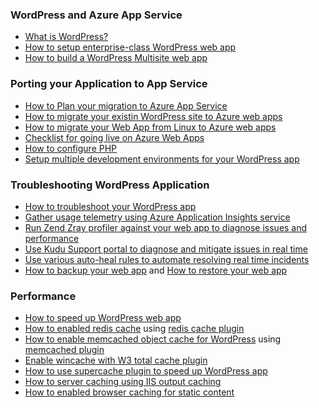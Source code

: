 ### WordPress and Azure App Service
* [What is WordPress? ](https://wordpress.org/)
* [How to setup enterprise-class WordPress web app](/documentation/articles/web-sites-php-enterprise-wordpress/)
* [How to build a WordPress Multisite web app](/documentation/articles/web-sites-php-convert-wordpress-multisite/)

### Porting your Application to App Service
* [How to Plan your migration to Azure App Service](https://azure.microsoft.com/blog/how-to-plan-your-migration-to-azure-websites/)
* [How to migrate your existin WordPress site to Azure web apps](https://sunithamk.wordpress.com/2013/11/06/migrate-your-existing-wordpress-site-to-windows-azure/)
* [How to migrate your Web App from Linux to Azure web apps](https://www.movemetothecloud.net/LinuxMigration)
* [Checklist for going live on Azure Web Apps](https://sunithamk.wordpress.com/2015/10/27/azure-web-apps-basic-operations-checklist/)
* [How to configure PHP](/documentation/articles/web-sites-php-configure/)
* [Setup multiple development environments for your WordPress app](/documentation/articles/app-service-web-staged-publishing-realworld-scenarios/)

### Troubleshooting WordPress Application
* [How to troubleshoot your WordPress app](https://sunithamk.wordpress.com/2014/09/04/wordpress-troubleshooting-techniques-on-azure-websites/)
* [Gather usage  telemetry using Azure Application Insights  service](https://azure.microsoft.com/blog/usage-analytics-for-wordpress-with-azure-app-insights/)
* [Run Zend Zray profiler against your web app to diagnose issues and performance](https://sunithamk.wordpress.com/2015/08/04/profiling-php-application-on-azure-web-apps/)
* [Use Kudu Support portal to diagnose and mitigate issues in real time](https://sunithamk.wordpress.com/2015/11/04/diagnose-and-mitigate-issues-with-azure-web-apps-support-portal/)
* [Use various auto-heal rules to automate resolving real time incidents](http://microsoftazurewebsitescheatsheet.info/#auto-heal)
* [How to backup your web app](/documentation/articles/web-sites-backup/) and [How to restore your web app](/documentation/articles/web-sites-restore/)

### Performance
* [How to speed up WordPress web app](https://sunithamk.wordpress.com/2014/08/01/10-ways-to-speed-up-your-wordpress-site-on-azure-websites/)
* [How to enabled redis cache](/documentation/articles/cache-dotnet-how-to-use-azure-redis-cache/) using [redis cache plugin](https://wordpress.org/plugins/wp-redis/)
* [How to enable memcached object cache for WordPress](/documentation/articles/web-sites-connect-to-redis-using-memcache-protocol/) using [memcached plugin](https://wordpress.org/plugins/memcached/)
* [Enable wincache with W3 total cache plugin](https://wordpress.org/plugins/w3-total-cache/)
* [How to use supercache plugin to speed up WordPress app](http://ruslany.net/2008/12/speed-up-wordpress-on-iis-70/)
* [How to server caching using IIS output caching](http://blogs.msdn.com/b/brian_swan/archive/2011/06/08/performance-tuning-php-apps-on-windows-iis-with-output-caching.aspx)
* [How to enabled browser caching for static content](http://www.iis.net/configreference/system.webserver/staticcontent)